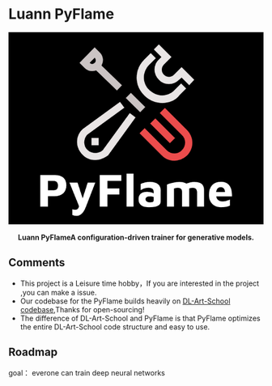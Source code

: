 # Luann PyFlame






<p align="center">
  <img src="./assets/pyflame_gihtub.png" alt="pyflame logo"></a>
</p>

<div align="center">

 <strong>Luann PyFlameA configuration-driven trainer for generative models.</strong>
</div>







## Comments

- This project is a Leisure time hobby，If you are interested in the project ,you can make a issue.
- Our codebase for the PyFlame builds heavily on [DL-Art-School codebase](https://github.com/neonbjb/DL-Art-School),Thanks for open-sourcing! 
- The difference of DL-Art-School and PyFlame is that PyFlame optimizes the entire DL-Art-School code structure and easy to use.
  
## Roadmap
goal： everone can train deep neural networks
